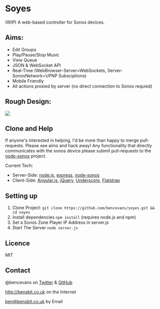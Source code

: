 # Soyes

(WIP) A web-based controller for Sonos devices.


## Aims:

* Edit Groups
* Play/Pause/Stop Music
* View Queue
* JSON & WebSocket API
* Real-Time (WebBrowser-Server=WebSockets, Server-SonosNetwork=UPNP Subsciptions)
* Mobile Friendly
* All actions proxied by server (no direct connection to Sonos requied)

## Rough Design:

![](https://pbs.twimg.com/media/BJSxtSlCEAAEczq.png:large)

## Clone and Help

If anyone's interested in helping, I'd be more than happy to merge pull-requests. Please see aims and hack away! Any functionality that directly communicates with the sonos device please submit pull-requests to the [node-sonos](https://github.com/bencevans/node-sonos) project.

Current Tech:

* Server-Side: [node.js](http://nodejs.org/), [express](http://expressjs.com), [node-sonos](https://github.com/bencevans/node-sonos)
* Client-Side: [Angular.js](http://www.angularjs.org/), [jQuery](http://jquery.com/), [Underscore](http://underscorejs.org/), [Flatstrap](http://littlesparkvt.com/flatstrap/index.html)

## Setting up

1. Clone Project: `git clone https://github.com/bencevans/soyes.git && cd soyes`
2. Install dependencies `npm install` (requires node.js and npm)
3. Set a Sonos Zone Player IP Address in server.js
4. Start The Server `node server.js`

## Licence

MIT

## Contact

@bencevans on [Twitter](https://twitter.com/bencevans) & [GitHub](https://github.com/bencevans)

http://bensbit.co.uk on the Internet

ben@bensbit.co.uk by Email